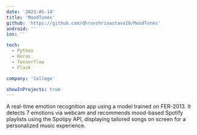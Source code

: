 ```yaml
---
date: '2023-05-14'
title: 'MoodTunes'
github: 'https://github.com/dhruvshrivastava18/MoodTunes'
android: ''
ios: ''

tech:
  - Python
  - Keras
  - Tenserflow
  - Flask

company: 'College'

showInProjects: true
---
```


A real-time emotion recognition app using a model trained on FER-2013. It detects 7 emotions via webcam and recommends mood-based Spotify playlists using the Spotipy API, displaying tailored songs on screen for a personalized music experience.
